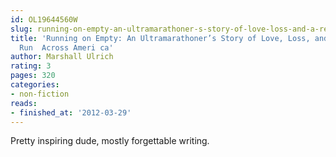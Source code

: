```yaml
---
id: OL19644560W
slug: running-on-empty-an-ultramarathoner-s-story-of-love-loss-and-a-record-setting-run-across-ameri-ca
title: 'Running on Empty: An Ultramarathoner’s Story of Love, Loss, and a Record-Setting
  Run  Across Ameri ca'
author: Marshall Ulrich
rating: 3
pages: 320
categories:
- non-fiction
reads:
- finished_at: '2012-03-29'
---
```

Pretty inspiring dude, mostly forgettable writing.
